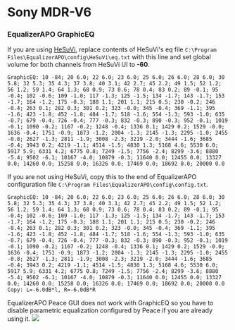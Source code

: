 # Sony MDR-V6
### EqualizerAPO GraphicEQ
If you are using [HeSuVi](https://sourceforge.net/projects/hesuvi/), replace contents of HeSuVi's eq file `C:\Program Files\EqualizerAPO\config\HeSuVi\eq.txt` with this line and set global volume for both channels from HeSuVi UI to **-60**.
```
GraphicEQ: 10 -84; 20 6.0; 22 6.0; 23 6.0; 25 6.0; 26 6.0; 28 6.0; 30 5.8; 32 5.3; 35 4.3; 37 3.8; 40 3.1; 42 2.7; 45 2.2; 49 1.5; 52 1.2; 56 1.2; 59 1.4; 64 1.3; 68 0.9; 73 0.6; 78 0.4; 83 0.2; 89 -0.1; 95 -0.4; 102 -0.6; 109 -1.0; 117 -1.3; 125 -1.5; 134 -1.7; 143 -1.7; 153 -1.7; 164 -1.2; 175 -0.3; 188 1.1; 201 1.1; 215 0.5; 230 -0.2; 246 -0.4; 263 0.1; 282 0.3; 301 0.2; 323 -0.0; 345 -0.4; 369 -1.1; 395 -1.6; 423 -1.8; 452 -1.8; 484 -1.7; 518 -1.6; 554 -1.3; 593 -1.0; 635 -0.7; 679 -0.4; 726 -0.4; 777 -0.3; 832 -0.3; 890 -0.3; 952 -0.1; 1019 -0.1; 1090 -0.2; 1167 -0.2; 1248 -0.4; 1336 0.1; 1429 0.2; 1529 -0.0; 1636 -0.4; 1751 -0.9; 1873 -1.2; 2004 -1.3; 2145 -1.3; 2295 -1.0; 2455 -0.8; 2627 -1.3; 2811 -1.9; 3008 -2.3; 3219 -2.0; 3444 -1.6; 3685 -0.4; 3943 0.2; 4219 -1.1; 4514 -1.5; 4830 1.3; 5168 4.6; 5530 6.0; 5917 5.9; 6331 4.2; 6775 0.8; 7249 -1.5; 7756 -2.4; 8299 -3.6; 8880 -5.4; 9502 -6.1; 10167 -4.0; 10879 -0.3; 11640 0.0; 12455 0.0; 13327 0.0; 14260 0.0; 15258 0.0; 16326 0.0; 17469 0.0; 18692 0.0; 20000 0.0
```
If you are not using HeSuVi, copy this to the end of EqualizerAPO configuration file `C:\Program Files\EqualizerAPO\config\config.txt`.
```
GraphicEQ: 10 -84; 20 6.0; 22 6.0; 23 6.0; 25 6.0; 26 6.0; 28 6.0; 30 5.8; 32 5.3; 35 4.3; 37 3.8; 40 3.1; 42 2.7; 45 2.2; 49 1.5; 52 1.2; 56 1.2; 59 1.4; 64 1.3; 68 0.9; 73 0.6; 78 0.4; 83 0.2; 89 -0.1; 95 -0.4; 102 -0.6; 109 -1.0; 117 -1.3; 125 -1.5; 134 -1.7; 143 -1.7; 153 -1.7; 164 -1.2; 175 -0.3; 188 1.1; 201 1.1; 215 0.5; 230 -0.2; 246 -0.4; 263 0.1; 282 0.3; 301 0.2; 323 -0.0; 345 -0.4; 369 -1.1; 395 -1.6; 423 -1.8; 452 -1.8; 484 -1.7; 518 -1.6; 554 -1.3; 593 -1.0; 635 -0.7; 679 -0.4; 726 -0.4; 777 -0.3; 832 -0.3; 890 -0.3; 952 -0.1; 1019 -0.1; 1090 -0.2; 1167 -0.2; 1248 -0.4; 1336 0.1; 1429 0.2; 1529 -0.0; 1636 -0.4; 1751 -0.9; 1873 -1.2; 2004 -1.3; 2145 -1.3; 2295 -1.0; 2455 -0.8; 2627 -1.3; 2811 -1.9; 3008 -2.3; 3219 -2.0; 3444 -1.6; 3685 -0.4; 3943 0.2; 4219 -1.1; 4514 -1.5; 4830 1.3; 5168 4.6; 5530 6.0; 5917 5.9; 6331 4.2; 6775 0.8; 7249 -1.5; 7756 -2.4; 8299 -3.6; 8880 -5.4; 9502 -6.1; 10167 -4.0; 10879 -0.3; 11640 0.0; 12455 0.0; 13327 0.0; 14260 0.0; 15258 0.0; 16326 0.0; 17469 0.0; 18692 0.0; 20000 0.0
Copy: L=-6.0dB*l, R=-6.0dB*R
```
EqualizerAPO Peace GUI does not work with GraphicEQ so you have to disable parametric equalization configured by Peace if you are already using it.
![](https://raw.githubusercontent.com/jaakkopasanen/AutoEq/master/results/Headphone.com/headphoncecom/onear/Sony%20MDR-V6/Sony%20MDR-V6.png)
